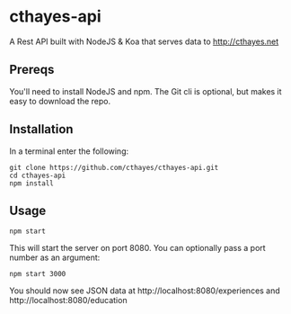 # cthayes-api
A Rest API built with NodeJS & Koa that serves data to http://cthayes.net


## Prereqs
You'll need to install NodeJS and npm. The Git cli is optional, but makes it easy to download the repo.

## Installation
In a terminal enter the following:

```
git clone https://github.com/cthayes/cthayes-api.git
cd cthayes-api
npm install
```


## Usage 

```
npm start
```

This will start the server on port 8080. You can optionally pass a port number as an argument:

```
npm start 3000
```

You should now see JSON data at http://localhost:8080/experiences and http://localhost:8080/education

